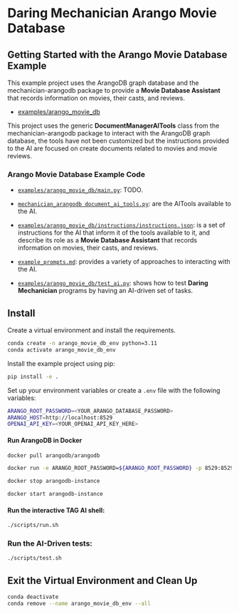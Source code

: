 # Daring Mechanician Arango Movie Database

## Getting Started with the Arango Movie Database Example

This example project uses the ArangoDB graph database and the mechanician-arangodb package to provide a **Movie Database Assistant** that records information on movies, their casts, and reviews.

* [examples/arango_movie_db](https://github.com/liebke/mechanician/tree/main/examples/arango_movie_db)

This project uses the generic **DocumentManagerAITools** class from the mechanician-arangodb package to interact with the ArangoDB graph database, the tools have not been customized but the instructions provided to the AI are focused on create documents related to movies and movie reviews.

### Arango Movie Database Example Code

* [```examples/arango_movie_db/main.py```](https://github.com/liebke/mechanician/blob/main/examples/arango_movie_db/src/main.py): TODO. 

* [```mechanician_arangodb document_ai_tools.py```](https://github.com/liebke/mechanician/blob/main/packages/mechanician_arangodb/src/mechanician_arangodb/document_ai_tools.py): are the AITools available to the AI.

* [```examples/arango_movie_db/instructions/instructions.json```](https://github.com/liebke/mechanician/blob/main/examples/arango_movie_db/instructions/instructions.json): is a set of instructions for the AI that inform it of the tools available to it, and describe its role as a **Movie Database Assistant** that records information on movies, their casts, and reviews.

* [```example_prompts.md```](https://github.com/liebke/mechanician/blob/main/examples/arango_movie_db/example_prompts.md): provides a variety of approaches to interacting with the AI.

* [```examples/arango_movie_db/test_ai.py```](https://github.com/liebke/mechanician/blob/main/examples/arango_movie_db/src/test_ai.py): shows how to test **Daring Mechanician** programs by having an AI-driven set of tasks. 



## Install

Create a virtual environment and install the requirements.

```bash
conda create -n arango_movie_db_env python=3.11
conda activate arango_movie_db_env
```

Install the example project using pip:

```bash
pip install -e .
```

Set up your environment variables or create a `.env` file with the following variables:

```bash
ARANGO_ROOT_PASSWORD=<YOUR_ARANGO_DATABASE_PASSWORD>
ARANGO_HOST=http://localhost:8529
OPENAI_API_KEY=<YOUR_OPENAI_API_KEY_HERE>
```


#### Run ArangoDB in Docker

```bash
docker pull arangodb/arangodb
```

```bash
docker run -e ARANGO_ROOT_PASSWORD=${ARANGO_ROOT_PASSWORD} -p 8529:8529 -d --name arangodb-instance arangodb/arangodb
```

```bash
docker stop arangodb-instance
```

```bash
docker start arangodb-instance
```

#### Run the interactive TAG AI shell:

```bash
./scripts/run.sh
```

### Run the AI-Driven tests:

```bash
./scripts/test.sh
```


## Exit the Virtual Environment and Clean Up

```bash
conda deactivate
conda remove --name arango_movie_db_env --all
```